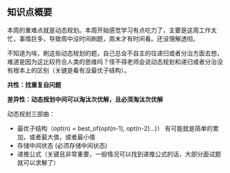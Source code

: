 ## 知识点概要

本周的重难点就是动态规划。本周开始感觉学习有点吃力了，主要是这周工作太忙，事情巨多，导致周中没时间刷题，周末才有时间看。还没理解透彻。

不知道为啥，刷这些动态规划的题，自己总会不自主的往递归或者分治方面去想，难道是因为这比较符合人类的思维吗？怪不得老师会说动态规划和递归或者分治没有根本上的区别（关键是看有没最优子结构）。

**共性：找重复自问题**

**差异性：动态规划中间可以淘汰次优解，且必须淘汰次优解**

动态规划三部曲：
- 最优子结构（opt(n) = best_of(opt(n-1), opt(n-2)...)） 有可能就是简单的累加，或者最大值，或者最小值
- 存储中间状态 (必须存储中间状态)
- 递推公式（关键且非常重要，一般情况可以找到递推公式的话，大部分面试题就可以求解了）